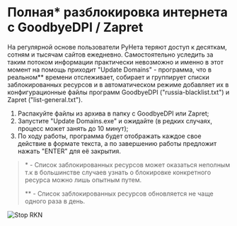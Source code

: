 # Полная* разблокировка интернета с GoodbyeDPI / Zapret
На регулярной основе пользователи РуНета теряют доступ к десяткам, сотням и тысячам сайтов ежедневно. Самостоятельно уследить за таким потоком информации практически невозможно и именно в этот момент на помощь приходит "Update Domains" - программа, что в реальном** времени отслеживает, собирает и группирует списки заблокированных ресурсов и в автоматическом режиме добавляет их в конфигурационные файлы программ GoodbyeDPI ("russia-blacklist.txt") и Zapret ("list-general.txt").

1. Распакуйте файлы из архива в папку с GoodbyeDPI или Zapret;
2. Запустите "Update Domains.exe" и ожидайте (в редких случаях, процесс может занять до 10 минут);
3. По ходу работы, программа будет отображать каждое свое действие в формате текста, а по завершению работы предложит нажать "ENTER" для её закрытия.

> \* - Список заблокированных ресурсов может оказаться неполным т.к в большинстве случаев узнать о блокировке конкретного ресурса можно лишь опытным путем.
> 
> \** - Список заблокированных ресурсов обновляется не чаще одного раза в день.

![Stop RKN](https://github.com/user-attachments/assets/c92459d0-6195-4feb-8b64-8efca292dd79)
